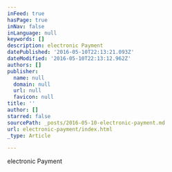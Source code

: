 ```yaml
---
inFeed: true
hasPage: true
inNav: false
inLanguage: null
keywords: []
description: electronic Payment
datePublished: '2016-05-10T22:13:21.093Z'
dateModified: '2016-05-10T22:13:12.962Z'
authors: []
publisher:
  name: null
  domain: null
  url: null
  favicon: null
title: ''
author: []
starred: false
sourcePath: _posts/2016-05-10-electronic-payment.md
url: electronic-payment/index.html
_type: Article

---
```

electronic Payment